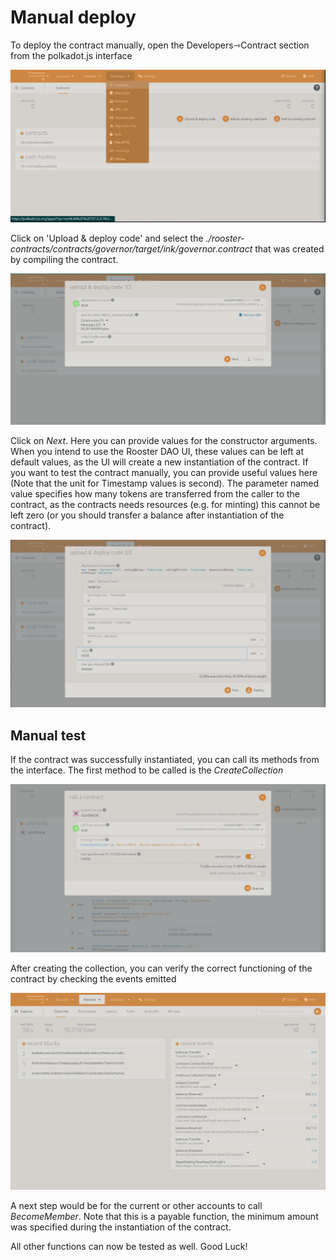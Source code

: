 # Manual deploy

To deploy the contract manually, open the Developers⇾Contract section from the polkadot.js interface

![Contracts](images/polkadot-dev-contract.png)

Click on 'Upload & deploy code' and select the *./rooster-contracts/contracts/governor/target/ink/governor.contract* that was created by compiling the contract.

![Deploy](images/polkadot-deploy1.png)

Click on *Next*. Here you can provide values for the constructor arguments. When you intend to use the Rooster DAO UI, these values can be left at default values, as the UI will create a new instantiation of the contract. If you want to test the contract manually, you can provide useful values here (Note that the unit for Timestamp values is second). The parameter named value specifies how many tokens are transferred from the caller to the contract, as the contracts needs resources (e.g. for minting) this cannot be left zero (or you should transfer a balance after instantiation of the contract).

![Deploy](images/polkadot-deploy2.png)

## Manual test

If the contract was successfully instantiated, you can call its methods from the interface. The first method to be called is the *CreateCollection*

![Create](images/polkadot-create-collection.png)

After creating the collection, you can verify the correct functioning of the contract by checking the events emitted

![Events](images/polkadot-create-collection-events.png)

A next step would be for the current or other accounts to call *BecomeMember*. Note that this is a payable function, the minimum amount was specified during the instantiation of the contract.

All other functions can now be tested as well. Good Luck!
